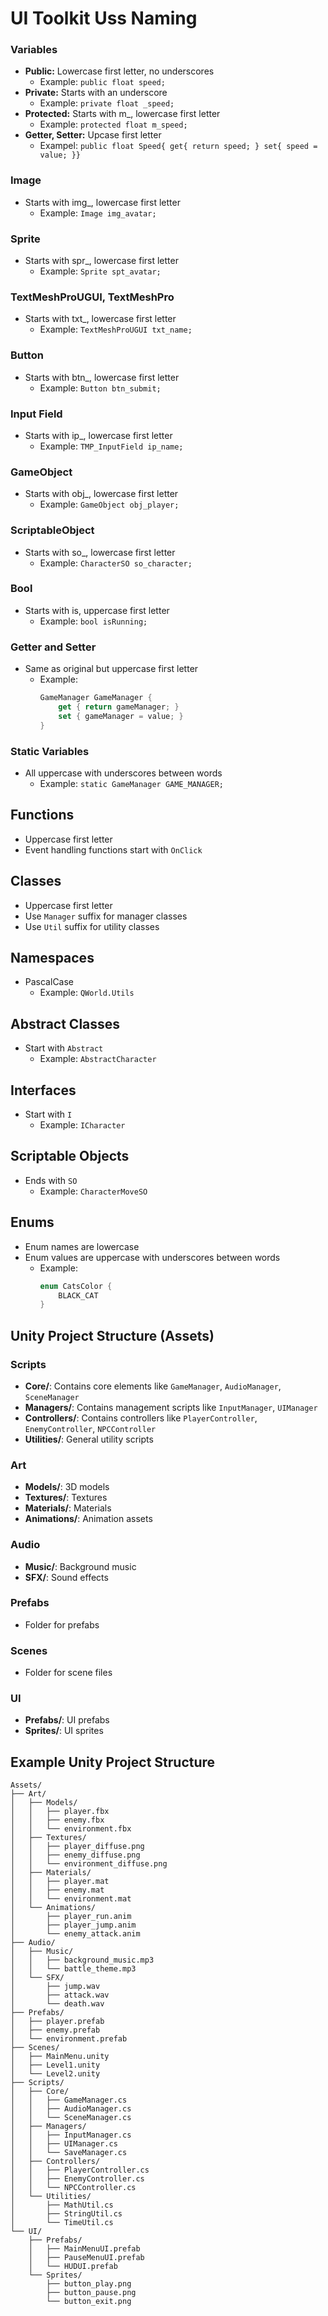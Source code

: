 # UI Toolkit Uss Naming

### Variables
- **Public:** Lowercase first letter, no underscores
  - Example: `public float speed;`
- **Private:** Starts with an underscore
  - Example: `private float _speed;`
- **Protected:** Starts with m_, lowercase first letter
  - Example: `protected float m_speed;`
- **Getter, Setter:** Upcase first letter
  - Exampel: `public float Speed{ get{ return speed; } set{ speed = value; }}`

### Image
- Starts with img_, lowercase first letter
  - Example: `Image img_avatar;`

### Sprite
- Starts with spr_, lowercase first letter
  - Example: `Sprite spt_avatar;`

### TextMeshProUGUI, TextMeshPro
- Starts with txt_, lowercase first letter
  - Example: `TextMeshProUGUI txt_name;`

### Button
- Starts with btn_, lowercase first letter
  - Example: `Button btn_submit;`

### Input Field
- Starts with ip_, lowercase first letter
  - Example: `TMP_InputField ip_name;`

### GameObject
- Starts with obj_, lowercase first letter
  - Example: `GameObject obj_player;`

### ScriptableObject
- Starts with so_, lowercase first letter
  - Example: `CharacterSO so_character;`

### Bool
- Starts with is, uppercase first letter
  - Example: `bool isRunning;`

### Getter and Setter
- Same as original but uppercase first letter
  - Example:
    ```csharp
    GameManager GameManager {
        get { return gameManager; }
        set { gameManager = value; }
    }
    ```

### Static Variables
- All uppercase with underscores between words
  - Example: `static GameManager GAME_MANAGER;`

## Functions
- Uppercase first letter
- Event handling functions start with `OnClick`

## Classes
- Uppercase first letter
- Use `Manager` suffix for manager classes
- Use `Util` suffix for utility classes

## Namespaces
- PascalCase
  - Example: `QWorld.Utils`

## Abstract Classes
- Start with `Abstract`
  - Example: `AbstractCharacter`

## Interfaces
- Start with `I`
  - Example: `ICharacter`

## Scriptable Objects
- Ends with `SO`
  - Example: `CharacterMoveSO`

## Enums
- Enum names are lowercase
- Enum values are uppercase with underscores between words
  - Example:
    ```csharp
    enum CatsColor {
        BLACK_CAT
    }
    ```

## Unity Project Structure (Assets)

### Scripts
- **Core/**: Contains core elements like `GameManager`, `AudioManager`, `SceneManager`
- **Managers/**: Contains management scripts like `InputManager`, `UIManager`
- **Controllers/**: Contains controllers like `PlayerController`, `EnemyController`, `NPCController`
- **Utilities/**: General utility scripts

### Art
- **Models/**: 3D models
- **Textures/**: Textures
- **Materials/**: Materials
- **Animations/**: Animation assets

### Audio
- **Music/**: Background music
- **SFX/**: Sound effects

### Prefabs
- Folder for prefabs

### Scenes
- Folder for scene files

### UI
- **Prefabs/**: UI prefabs
- **Sprites/**: UI sprites

## Example Unity Project Structure

```plaintext
Assets/
├── Art/
│   ├── Models/
│   │   ├── player.fbx
│   │   ├── enemy.fbx
│   │   └── environment.fbx
│   ├── Textures/
│   │   ├── player_diffuse.png
│   │   ├── enemy_diffuse.png
│   │   └── environment_diffuse.png
│   ├── Materials/
│   │   ├── player.mat
│   │   ├── enemy.mat
│   │   └── environment.mat
│   └── Animations/
│       ├── player_run.anim
│       ├── player_jump.anim
│       └── enemy_attack.anim
├── Audio/
│   ├── Music/
│   │   ├── background_music.mp3
│   │   └── battle_theme.mp3
│   └── SFX/
│       ├── jump.wav
│       ├── attack.wav
│       └── death.wav
├── Prefabs/
│   ├── player.prefab
│   ├── enemy.prefab
│   └── environment.prefab
├── Scenes/
│   ├── MainMenu.unity
│   ├── Level1.unity
│   └── Level2.unity
├── Scripts/
│   ├── Core/
│   │   ├── GameManager.cs
│   │   ├── AudioManager.cs
│   │   └── SceneManager.cs
│   ├── Managers/
│   │   ├── InputManager.cs
│   │   ├── UIManager.cs
│   │   └── SaveManager.cs
│   ├── Controllers/
│   │   ├── PlayerController.cs
│   │   ├── EnemyController.cs
│   │   └── NPCController.cs
│   └── Utilities/
│       ├── MathUtil.cs
│       ├── StringUtil.cs
│       └── TimeUtil.cs
└── UI/
    ├── Prefabs/
    │   ├── MainMenuUI.prefab
    │   ├── PauseMenuUI.prefab
    │   └── HUDUI.prefab
    └── Sprites/
        ├── button_play.png
        ├── button_pause.png
        └── button_exit.png
